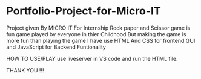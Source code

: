 # Portfolio-Project-for-Micro-IT
Project given By MICRO IT For Internship
Rock paper and Scissor game is fun game played by everyone in thier Childhood
But making the game is more fun than playing the game
I have use HTML And CSS for frontend GUI and JavaScript for Backend Funtionality

HOW TO USE/PLAY
use liveserver in VS code and run the HTML file.

THANK YOU !!!
